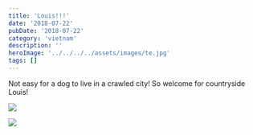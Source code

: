 ```yaml
---
title: 'Louis!!!'
date: '2018-07-22'
pubDate: '2018-07-22'
category: 'vietnam'
description: ''
heroImage: '../../../../assets/images/te.jpg'
tags: []
---
```


Not easy for a dog to live in a crawled city! So welcome for countryside Louis!

![](https://malparty.cluster010.ovh.net/wp-content/uploads/2018/07/img_20180721_170715_17283430029798476955.jpg)

![](https://malparty.cluster010.ovh.net/wp-content/uploads/2018/07/img_20180721_1347288240678183089919868.jpg)
